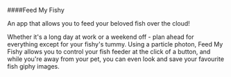 ####Feed My Fishy

An app that allows you to feed your beloved fish over the cloud!

Whether it's a long day at work or a weekend off - plan ahead for everything except for your fishy's tummy. Using a
particle photon, Feed My Fishy allows you to control your fish feeder at the click of a button, and while you're away
from your pet, you can even look and save your favourite fish giphy images.

